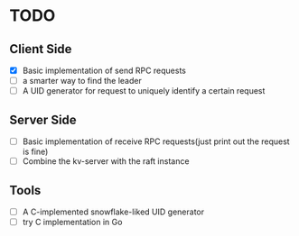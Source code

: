 # TODO

## Client Side
- [x] Basic implementation of send RPC requests
- [ ] a smarter way to find the leader
- [ ] A UID generator for request to uniquely identify a certain request

## Server Side
- [ ] Basic implementation of receive RPC requests(just print out the request is fine)
- [ ] Combine the kv-server with the raft instance

## Tools
- [ ] A C-implemented snowflake-liked UID generator
- [ ] try C implementation in Go